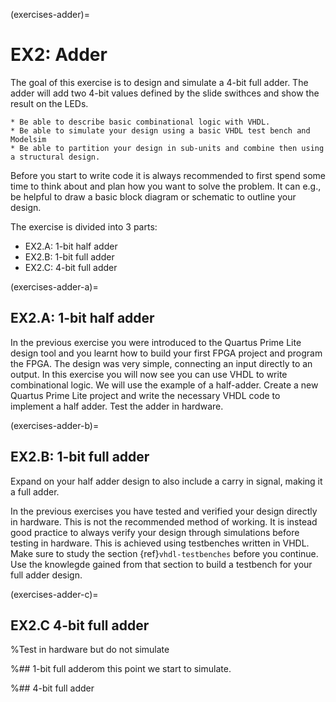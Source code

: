 (exercises-adder)=
# EX2: Adder

The goal of this exercise is to design and simulate a 4-bit full adder. The adder will add two 4-bit values defined by the slide swithces and show the result on the LEDs. 
```{admonition} The learning outcome of this exercise is to:
* Be able to describe basic combinational logic with VHDL.
* Be able to simulate your design using a basic VHDL test bench and Modelsim
* Be able to partition your design in sub-units and combine then using a structural design.
```

Before you start to write code it is always recommended to first spend some time to think about and plan how you want to solve the problem. It can e.g., be helpful to draw a basic block diagram or schematic to outline your design. 

The exercise is divided into 3 parts:
- EX2.A: 1-bit half adder
- EX2.B: 1-bit full adder
- EX2.C: 4-bit full adder

(exercises-adder-a)=
## EX2.A: 1-bit half adder

In the previous exercise you were introduced to the Quartus Prime Lite design tool and you learnt how to build your first FPGA project and program the FPGA. The design was very simple, connecting an input directly to an output. In this exercise you will now see you can use VHDL to write combinational logic. We will use the example of a half-adder. Create a new Quartus Prime Lite project and write the necessary VHDL code to implement a half adder. Test the adder in hardware. 

(exercises-adder-b)=
## EX2.B: 1-bit full adder

Expand on your half adder design to also include a carry in signal, making it a full adder.

In the previous exercises you have tested and verified your design directly in hardware. This is not the recommended method of working. It is instead good practice to always verify your design through simulations before testing in hardware. This is achieved using testbenches written in VHDL. Make sure to study the section {ref}`vhdl-testbenches` before you continue. Use the knowlegde gained from that section to build a testbench for your full adder design. 


(exercises-adder-c)=
## EX2.C 4-bit full adder


%Test in hardware but do not simulate

%## 1-bit full adderom this point we start to simulate.

%## 4-bit full adder
